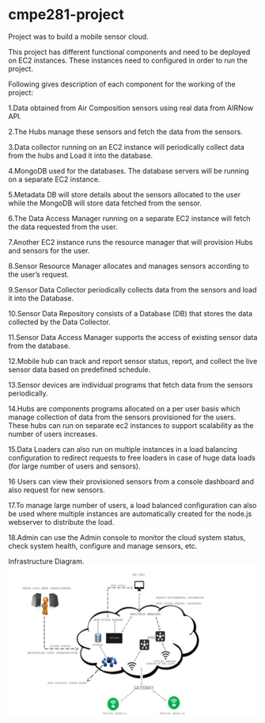 # cmpe281-project
Project was to build a mobile sensor cloud.

This project has different functional components and need to be deployed on EC2 instances. These instances need to configured in order to run the project.

Following gives description of each component for the working of the project:

1.Data obtained from Air Composition sensors using real data from AIRNow API.

2.The Hubs manage these sensors and fetch the data from the sensors.  

3.Data collector running on an EC2 instance will periodically collect data from the hubs and Load it into the database.

4.MongoDB used for the databases. The database servers will be running on a separate EC2 instance.

5.Metadata DB will store details about the sensors allocated to the user while the MongoDB will store data fetched from the sensor.

6.The Data Access Manager running on a separate EC2 instance will fetch the data requested from the user.

7.Another EC2 instance runs the resource manager that will provision Hubs and sensors for the user.

8.Sensor Resource Manager allocates and manages sensors according to the user’s request.

9.Sensor Data Collector periodically collects data from the sensors and load it into the Database.

10.Sensor Data Repository consists of a Database (DB) that stores the data collected by the Data Collector.

11.Sensor Data Access Manager supports the access of existing sensor data from the database.

12.Mobile hub can track and report sensor status, report, and collect the live sensor data based on predefined schedule.

13.Sensor devices are individual programs that fetch data from the sensors periodically.

14.Hubs are components programs allocated on a per user basis which manage collection of data from the sensors provisioned for the users. These hubs can run on separate ec2 instances to support 
scalability as the number of users increases.

15.Data Loaders can also run on multiple instances in a load balancing configuration to redirect requests to free loaders in case of huge data loads (for large number of users and sensors). 

16 Users can view their provisioned sensors from a console dashboard and also request for new sensors.

17.To manage large number of users, a load balanced configuration can also be used where multiple instances are automatically created for the node.js webserver to distribute the load. 

18.Admin can use the Admin console to monitor the cloud system status, check system health, configure and manage sensors, etc.


Infrastructure Diagram.
![alt tag](https://github.com/aditya-dhende/cmpe281-project/blob/master/Picture1.png)

